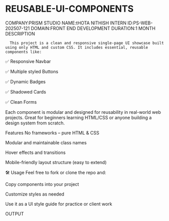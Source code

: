 # REUSABLE-UI-COMPONENTS
COMPANY:PRISM STUDIO
NAME:tHOTA NITHISH
INTERN ID:PS-WEB-202507-121
DOMAIN:FRONT END DEVELOPMENT
DURATION:1 MONTH
DESCRIPTION

      This project is a clean and responsive single-page UI showcase built using only HTML and custom CSS. It includes essential, reusable components like:

✅ Responsive Navbar

✅ Multiple styled Buttons

✅ Dynamic Badges

✅ Shadowed Cards

✅ Clean Forms

Each component is modular and designed for reusability in real-world web projects. Great for beginners learning HTML/CSS or anyone building a design system from scratch.

Features
No frameworks – pure HTML & CSS

Modular and maintainable class names

Hover effects and transitions

Mobile-friendly layout structure (easy to extend)

🛠️ Usage
Feel free to fork or clone the repo and:

Copy components into your project

Customize styles as needed

Use it as a UI style guide for practice or client work


OUTPUT



       
